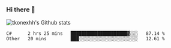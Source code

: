 ### Hi there 👋

![tkonexhh's Github stats](https://github-readme-stats.vercel.app/api?username=tkonexhh&show_icons=true)


<!--START_SECTION:waka-->

```text
C#      2 hrs 25 mins   █████████████████████▓░░░   87.14 %
Other   20 mins         ███░░░░░░░░░░░░░░░░░░░░░░   12.61 %
```

<!--END_SECTION:waka-->
